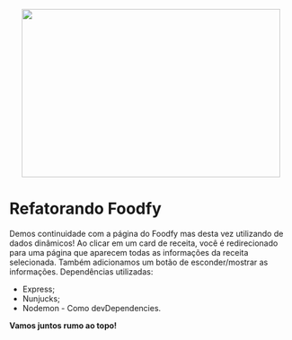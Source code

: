 <p align="center">
  <img width="460" height="300" src="https://camo.githubusercontent.com/268b1344409fac98c4eeda520482b6910c4ddcba/68747470733a2f2f73746f726167652e676f6f676c65617069732e636f6d2f676f6c64656e2d77696e642f626f6f7463616d702d6c61756e6368626173652f6c6f676f2e706e67">
</p>

# #

# Refatorando Foodfy #

Demos continuidade com a página do Foodfy mas desta vez utilizando de dados dinâmicos! 
Ao clicar em um card de receita, você é redirecionado para uma página que aparecem todas as informações da receita selecionada. 
Também adicionamos um botão de esconder/mostrar as informações. 
Dependências utilizadas:
- Express;
- Nunjucks;
- Nodemon - Como devDependencies. 


**Vamos juntos rumo ao topo!**
